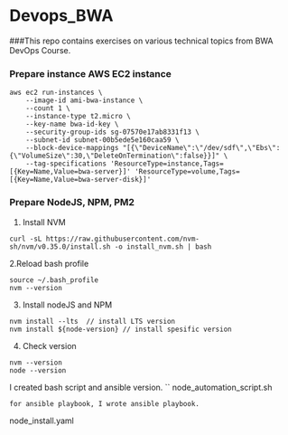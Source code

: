 # Devops_BWA

###This repo contains exercises on various technical topics from BWA DevOps Course. 
 
### Prepare instance AWS EC2 instance 

```
aws ec2 run-instances \
    --image-id ami-bwa-instance \
    --count 1 \
    --instance-type t2.micro \
    --key-name bwa-id-key \
    --security-group-ids sg-07570e17ab8331f13 \
    --subnet-id subnet-00b5ede5e160caa59 \
    --block-device-mappings "[{\"DeviceName\":\"/dev/sdf\",\"Ebs\":{\"VolumeSize\":30,\"DeleteOnTermination\":false}}]" \
    --tag-specifications 'ResourceType=instance,Tags=[{Key=Name,Value=bwa-server}]' 'ResourceType=volume,Tags=[{Key=Name,Value=bwa-server-disk}]'
  ```

### Prepare NodeJS, NPM, PM2

1. Install NVM 
```
curl -sL https://raw.githubusercontent.com/nvm-sh/nvm/v0.35.0/install.sh -o install_nvm.sh | bash
```
2.Reload bash profile
```
source ~/.bash_profile
nvm --version
```
3. Install nodeJS and NPM
```
nvm install --lts  // install LTS version 
nvm install ${node-version} // install spesific version
```
4. Check version 
```
nvm --version
node --version
```
I created bash script and ansible version. 
``
node_automation_script.sh 
```
for ansible playbook, I wrote ansible playbook.
```
node_install.yaml
```
